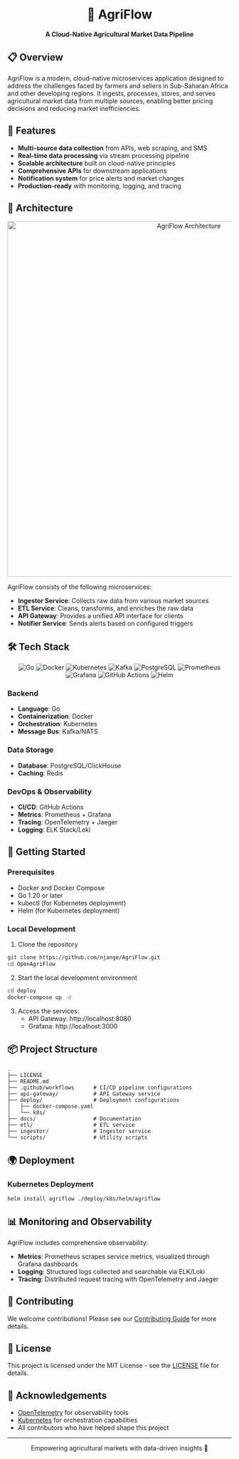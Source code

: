 <div align="center">
  <h1>🌱 AgriFlow</h1>
  <p><strong>A Cloud-Native Agricultural Market Data Pipeline</strong></p>
</div>

## 📋 Overview

AgriFlow is a modern, cloud-native microservices application designed to address the challenges faced by farmers and sellers in Sub-Saharan Africa and other developing regions. It ingests, processes, stores, and serves agricultural market data from multiple sources, enabling better pricing decisions and reducing market inefficiencies.

## 🌟 Features

- **Multi-source data collection** from APIs, web scraping, and SMS
- **Real-time data processing** via stream processing pipeline
- **Scalable architecture** built on cloud-native principles
- **Comprehensive APIs** for downstream applications
- **Notification system** for price alerts and market changes
- **Production-ready** with monitoring, logging, and tracing

## 🧱 Architecture

<div align="center">
  <img src="docs/architecture-diagram.png" alt="AgriFlow Architecture" width="800"/>
</div>

AgriFlow consists of the following microservices:

- **Ingestor Service**: Collects raw data from various market sources
- **ETL Service**: Cleans, transforms, and enriches the raw data
- **API Gateway**: Provides a unified API interface for clients
- **Notifier Service**: Sends alerts based on configured triggers

## 🛠️ Tech Stack

<div align="center">
  <p>
    <img src="https://img.shields.io/badge/go-%2300ADD8.svg?style=for-the-badge&logo=go&logoColor=white" alt="Go">
    <img src="https://img.shields.io/badge/docker-%232496ED.svg?style=for-the-badge&logo=docker&logoColor=white" alt="Docker">
    <img src="https://img.shields.io/badge/kubernetes-%23326CE5.svg?style=for-the-badge&logo=kubernetes&logoColor=white" alt="Kubernetes">
    <img src="https://img.shields.io/badge/kafka-%23231F20.svg?style=for-the-badge&logo=apache-kafka&logoColor=white" alt="Kafka">
    <img src="https://img.shields.io/badge/postgres-%23336791.svg?style=for-the-badge&logo=postgresql&logoColor=white" alt="PostgreSQL">
    <img src="https://img.shields.io/badge/prometheus-%23E6522C.svg?style=for-the-badge&logo=prometheus&logoColor=white" alt="Prometheus">
    <img src="https://img.shields.io/badge/grafana-%23F46800.svg?style=for-the-badge&logo=grafana&logoColor=white" alt="Grafana">
    <img src="https://img.shields.io/badge/github%20actions-%232671E5.svg?style=for-the-badge&logo=githubactions&logoColor=white" alt="GitHub Actions">
    <img src="https://img.shields.io/badge/helm-%230F1689.svg?style=for-the-badge&logo=helm&logoColor=white" alt="Helm">
  </p>
</div>

### Backend
- **Language**: Go
- **Containerization**: Docker
- **Orchestration**: Kubernetes
- **Message Bus**: Kafka/NATS

### Data Storage
- **Database**: PostgreSQL/ClickHouse
- **Caching**: Redis

### DevOps & Observability
- **CI/CD**: GitHub Actions
- **Metrics**: Prometheus + Grafana
- **Tracing**: OpenTelemetry + Jaeger
- **Logging**: ELK Stack/Loki

## 🚀 Getting Started

### Prerequisites
- Docker and Docker Compose
- Go 1.20 or later
- kubectl (for Kubernetes deployment)
- Helm (for Kubernetes deployment)

### Local Development

1. Clone the repository
```bash
git clone https://github.com/njange/AgriFlow.git
cd OpenAgriFlow
```

2. Start the local development environment
```bash
cd deploy
docker-compose up -d
```

3. Access the services:
   - API Gateway: http://localhost:8080
   - Grafana: http://localhost:3000

## 📦 Project Structure

```
.
├── LICENSE
├── README.md
├── .github/workflows      # CI/CD pipeline configurations
├── api-gateway/           # API Gateway service
├── deploy/                # Deployment configurations
│   ├── docker-compose.yaml
│   └── k8s/
├── docs/                  # Documentation
├── etl/                   # ETL service
├── ingestor/              # Ingestor service
└── scripts/               # Utility scripts
```

## 🌍 Deployment

### Kubernetes Deployment
```bash
helm install agriflow ./deploy/k8s/helm/agriflow
```

## 📊 Monitoring and Observability

AgriFlow includes comprehensive observability:

- **Metrics**: Prometheus scrapes service metrics, visualized through Grafana dashboards
- **Logging**: Structured logs collected and searchable via ELK/Loki
- **Tracing**: Distributed request tracing with OpenTelemetry and Jaeger

## 🤝 Contributing

We welcome contributions! Please see our [Contributing Guide](CONTRIBUTING.md) for more details.

## 📄 License

This project is licensed under the MIT License - see the [LICENSE](LICENSE) file for details.

## 🌟 Acknowledgements

- [OpenTelemetry](https://opentelemetry.io/) for observability tools
- [Kubernetes](https://kubernetes.io/) for orchestration capabilities
- All contributors who have helped shape this project

---

<div align="center">
  <p>Empowering agricultural markets with data-driven insights 🌱</p>
</div>
